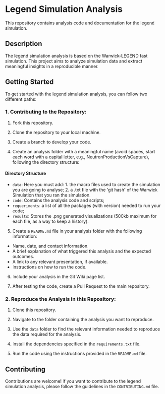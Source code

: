 # Legend Simulation Analysis

This repository contains analysis code and documentation for the legend simulation.

## Description

The legend simulation analysis is based on the Warwick-LEGEND fast simulation. This project aims to analyze simulation data and extract meaningful insights in a reproducible manner.

## Getting Started

To get started with the legend simulation analysis, you can follow two different paths:

### 1. Contributing to the Repository:

1. Fork this repository.

2. Clone the repository to your local machine.

3. Create a branch to develop your code.

4. Create an analysis folder with a meaningful name (avoid spaces, start each word with a capital letter, e.g., NeutronProductionVsCapture), following the directory structure:

#### Directory Structure
- `data`: Here you must add:
        1. the macro files used to create the simulation you are going to analyse;
        2. a .txt file with the 'git hash' of the Warwick Simulation that you ran the simulation.
- `code`: Contains the analysis code and scripts;
- `requeriments`: a list of all the packages (with version) needed to run your code;
- `results`: Stores the .png generated visualizations (500kb maximum for each file, as a way to keep a history).

5. Create a `README.md` file in your analysis folder with the following information:
- Name, date, and contact information.
- A brief explanation of what triggered this analysis and the expected outcomes.
- A link to any relevant presentation, if available.
- Instructions on how to run the code.

6. Include your analysis in the Git Wiki page list.

7. After testing the code, create a Pull Request to the main repository.

### 2. Reproduce the Analysis in this Repository:

1. Clone this repository.

2. Navigate to the folder containing the analysis you want to reproduce.

3. Use the `data` folder to find the relevant information needed to reproduce the data required for the analysis.

4. Install the dependencies specified in the `requirements.txt` file.

5. Run the code using the instructions provided in the `README.md` file.

## Contributing

Contributions are welcome! If you want to contribute to the legend simulation analysis, please follow the guidelines in the `CONTRIBUTING.md` file.
